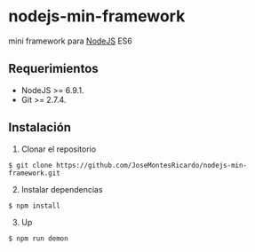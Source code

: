 # nodejs-min-framework
mini framework para [NodeJS](https://github.com/nodejs/node) ES6

## Requerimientos
- NodeJS  >=  6.9.1.
- Git >= 2.7.4.


## Instalación
1. Clonar el repositorio
```
$ git clone https://github.com/JoseMontesRicardo/nodejs-min-framework.git
```

2. Instalar dependencias
```
$ npm install
```

3. Up
```
$ npm run demon
```
